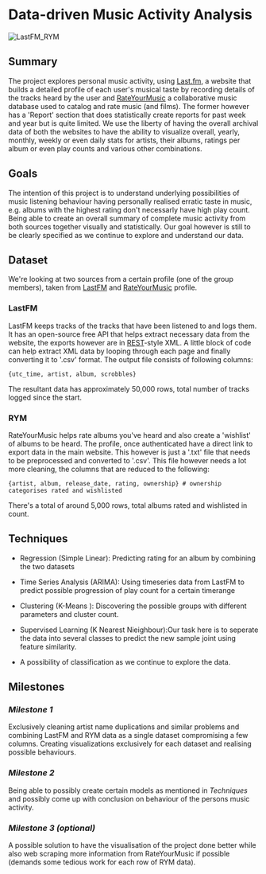 ﻿# Data-driven Music Activity Analysis  
![LastFM_RYM](https://i.imgur.com/HhlkLb0.jpg)

## Summary 

The project explores personal music activity, using [Last.fm](https://www.last.fm/), a website that builds a detailed profile of each user's musical taste by recording details of the tracks heard by the user and [RateYourMusic](https://www.rateyourmusic.com/) a collaborative music database used to catalog and rate music (and films). The former however has a 'Report' section that does statistically create reports for past week and year but is quite limited. We use the liberty of having the overall archival data of both the websites to have the ability to visualize overall, yearly, monthly, weekly or even daily stats for artists, their albums, ratings per album or even play counts and various other combinations.  

## Goals

The intention of this project is to understand underlying possibilities of music listening behaviour having personally realised erratic taste in music, e.g. albums with the highest rating don't necessarly have high play count. Being able to create an overall summary of complete music activity from both sources together visually and statistically. Our goal however is still to be clearly specified as we continue to explore and understand our data. 

## Dataset

We're looking at two sources from a certain profile (one of the group members), taken from [LastFM](https://www.last.fm/user/reuben_francis) and [RateYourMusic](https://rateyourmusic.com/~reubenfrancis) profile. 

### LastFM

LastFM keeps tracks of the tracks that have been listened to and logs them. It has an open-source free API that helps extract necessary data from the website, the exports however are in [REST](http://en.wikipedia.org/wiki/Representational_State_Transfer)-style XML. A little block of code can help extract XML data by looping through each page and finally converting it to '.csv' format. The output file consists of following columns:

    {utc_time, artist, album, scrobbles}
    
The resultant data has approximately 50,000 rows, total number of tracks logged since the start.

### RYM

RateYourMusic helps rate albums you've heard and also create a 'wishlist' of albums to be heard. The profile, once authenticated have a direct link to export data in the main website. This however is just a '.txt' file that needs to be preprocessed and converted to '.csv'. This file however needs a lot more cleaning, the columns that are reduced to the following:

    {artist, album, release_date, rating, ownership} # ownership categorises rated and wishlisted

There's a total of around 5,000 rows, total albums rated and wishlisted in count.


## Techniques

- Regression (Simple Linear): Predicting rating for an album by combining the two datasets

- Time Series Analysis (ARIMA): Using timeseries data from LastFM to predict possible progression of play count for a certain       timerange 

- Clustering (K-Means ): Discovering the possible groups with different parameters and cluster count. 

- Supervised Learning (K Nearest Nieighbour):Our task here is to seperate the data into several classes to predict the new sample   joint using feature similarity.

- A possibility of classification as we continue to explore the data.


## Milestones

### *Milestone 1*

Exclusively cleaning artist name duplications and similar problems and combining LastFM and RYM data as a single dataset compromising a few columns. Creating visualizations exclusively for each dataset and realising possible behaviours.

### *Milestone 2*

Being able to possibly create certain models as mentioned in *Techniques* and possibly come up with conclusion on behaviour of the persons music activity. 

### *Milestone 3 (optional)*

A possible solution to  have the visualisation of the project done better while also web scraping more information from RateYourMusic if possible (demands some tedious work for each row of RYM data).

